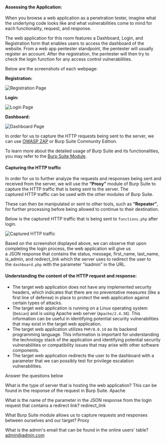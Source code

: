 #### Assessing the Application:

When you browse a web application as a penetration tester, imagine what the underlying code looks like and what vulnerabilities come to mind for each functionality, request, and response.

The web application for this room features a Dashboard, Login, and Registration form that enables users to access the dashboard of the website. From a web app pentester standpoint, the pentester will usually register an account. After the registration, the pentester will then try to check the login function for any access control vulnerabilities.

Below are the screenshots of each webpage:

**Registration:**

![Registration Page](https://tryhackme-images.s3.amazonaws.com/user-uploads/645b19f5d5848d004ab9c9e2/room-content/1b103a3eb8b3bda9f399da0702de7655.png)

**Login:**

![Login Page](https://tryhackme-images.s3.amazonaws.com/user-uploads/645b19f5d5848d004ab9c9e2/room-content/34f8072b8919303582352d6a1d914579.png)

**Dashboard:**

![Dashboard Page](https://tryhackme-images.s3.amazonaws.com/user-uploads/645b19f5d5848d004ab9c9e2/room-content/95f2bd55c06a13d47ab06ee6a8a0b6cd.png)

In order for us to capture the HTTP requests being sent to the server, we can use [OWASP ZAP](https://www.zaproxy.org/) or Burp Suite Community Edition.

To learn more about the detailed usage of Burp Suite and its functionalities, you may refer to the [Burp Suite Module](https://tryhackme.com/module/learn-burp-suite).

#### Capturing the HTTP traffic

In order for us to further analyze the requests and responses being sent and received from the server, we will use the **“Proxy”** module of Burp Suite to capture the HTTP traffic that is being sent to the server. The captured HTTP traffic can be used with the other modules of Burp Suite.

These can then be manipulated or sent to other tools, such as **“Repeater”**, for further processing before being allowed to continue to their destination. 

Below is the captured HTTP traffic that is being sent to `functions.php` after login.

![Captured HTTP traffic](https://tryhackme-images.s3.amazonaws.com/user-uploads/645b19f5d5848d004ab9c9e2/room-content/85d5720c06d8e1d993730cbf1a790849.png)

Based on the screenshot displayed above, we can observe that upon completing the login process, the web application will give us a JSON response that contains the status, message, first_name, last_name, is_admin, and redirect_link which the server uses to redirect the user to the `dashboard.php` with the parameter “isadmin” in the URL.

#### Understanding the content of the HTTP request and response:

- The target web application does not have any implemented security headers, which indicates that there are no preventative measures (like a first line of defense) in place to protect the web application against certain types of attacks.
- The target web application is running on a Linux operating system (`Debian`) and is using Apache web server (`Apache/2.4.38`). This information can be useful in identifying potential security vulnerabilities that may exist in the target web application.
- The target web application utilizes `PHP/8.0.19` as its backend programming language. This information is important for understanding the technology stack of the application and identifying potential security vulnerabilities or compatibility issues that may arise with other software components.
- The target web application redirects the user to the dashboard with a parameter that we can possibly test for privilege escalation vulnerabilities.

Answer the questions below

What is the type of server that is hosting the web application? This can be found in the response of the request in Burp Suite.
	Apache

What is the name of the parameter in the JSON response from the login request that contains a redirect link?
	redirect_link

What Burp Suite module allows us to capture requests and responses between ourselves and our target?
	Proxy

What is the admin's email that can be found in the online users' table?
	admin@admin.com

